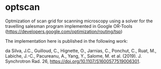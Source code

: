 # optscan
Optmization of scan grid for scanning microscopy using a solver for the travelling salesman program implemented in Google OR-Tools (https://developers.google.com/optimization/routing/tsp)

The implementation here is published in the following work: 

da Silva, J.C., Guilloud, C., Hignette, O., Jarnias, C., Ponchut, C., Ruat, M., Labiche, J.-C., Pacureanu, A., Yang, Y.,
Salome, M. et al. (2019). J. Synchrotron Rad. 26, https://doi.org/10.1107/S1600577519006301.
